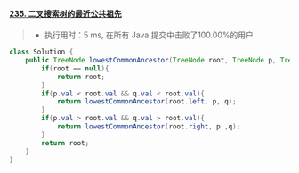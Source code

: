 #### [235. 二叉搜索树的最近公共祖先](https://leetcode-cn.com/problems/lowest-common-ancestor-of-a-binary-search-tree/)

> - 执行用时：5 ms, 在所有 Java 提交中击败了100.00%的用户

```java
class Solution {
    public TreeNode lowestCommonAncestor(TreeNode root, TreeNode p, TreeNode q) {
        if(root == null){
            return root;
        }
        if(p.val < root.val && q.val < root.val){
            return lowestCommonAncestor(root.left, p, q);
        }
        if(p.val > root.val && q.val > root.val){
            return lowestCommonAncestor(root.right, p ,q);
        }
        return root;
    }
}
```

